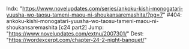 Indx: "https://www.novelupdates.com/series/ankoku-kishi-monogatari-yuusha-wo-taosu-tameni-maou-ni-shoukansaremashita/?pg=7"
#404: ankoku-kishi-monogatari-yuusha-wo-taosu-tameni-maou-ni-shoukansaremashita [c24 part2]
Jump: "https://www.novelupdates.com/extnu/2007301/"
Dest: "https://wordexcerpt.com/chapter-24-2-night-banquet/"